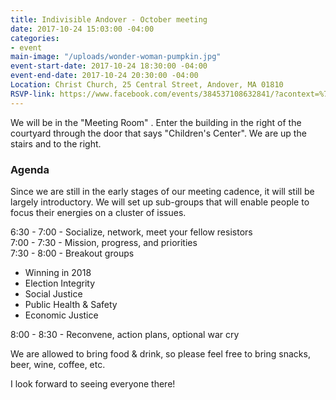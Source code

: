 ```yaml
---
title: Indivisible Andover - October meeting
date: 2017-10-24 15:03:00 -04:00
categories:
- event
main-image: "/uploads/wonder-woman-pumpkin.jpg"
event-start-date: 2017-10-24 18:30:00 -04:00
event-end-date: 2017-10-24 20:30:00 -04:00
Location: Christ Church, 25 Central Street, Andover, MA 01810
RSVP-link: https://www.facebook.com/events/384537108632841/?acontext=%7B%22source%22%3A4%2C%22action_history%22%3A%22null%22%7D&source=4&action_history=null
---
```


We will be in the "Meeting Room" . Enter the building in the right of the courtyard through the door that says "Children's Center". We are up the stairs and to the right.

### Agenda
Since we are still in the early stages of our meeting cadence, it will still be largely introductory. We will set up sub-groups that will enable people to focus their energies on a cluster of issues. 

6:30 - 7:00 - Socialize, network, meet your fellow resistors <BR>
7:00 - 7:30 - Mission, progress, and priorities <BR>
7:30 - 8:00 - Breakout groups <BR>
 - Winning in 2018 <BR>
 - Election Integrity <BR>
 - Social Justice <BR>
 - Public Health & Safety <BR>
 - Economic Justice <BR>

8:00 - 8:30 - Reconvene, action plans, optional war cry <BR>

We are allowed to bring food & drink, so please feel free to bring snacks, beer, wine, coffee, etc. 

I look forward to seeing everyone there!